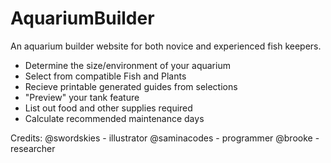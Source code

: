 # AquariumBuilder
An aquarium builder website for both novice and experienced fish keepers.
<ul>
    <li> Determine the size/environment of your aquarium </li>
    <li> Select from compatible Fish and Plants </li>
    <li> Recieve printable generated guides from selections</li>
    <li> "Preview" your tank feature </li>
    <li> List out food and other supplies required </li>
    <li> Calculate recommended maintenance days </li>
</ul>

Credits:
@swordskies - illustrator
@saminacodes - programmer
@brooke - researcher

